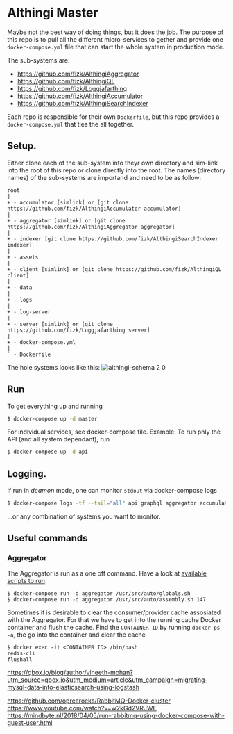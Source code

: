 # Althingi Master

Maybe not the best way of doing things, but it does the job.
The purpose of this repo is to pull all the different micro-services to gether and provide one `docker-compose.yml` file that can start the whole system in production mode.

The sub-systems are:
* https://github.com/fizk/AlthingiAggregator
* https://github.com/fizk/AlthingiQL
* https://github.com/fizk/Loggjafarthing
* https://github.com/fizk/AlthingiAccumulator
* https://github.com/fizk/AlthingiSearchIndexer

Each repo is responsible for their own `Dockerfile`, but this repo provides a `docker-compose.yml` that ties the all together.

## Setup.
Either clone each of the sub-system into theyr own directory and sim-link into the root of this repo or clone directly into the root. The names (directory names) of the sub-systems are importand and need to be as follow:

```
root
|
+ - accumulator [simlink] or [git clone https://github.com/fizk/AlthingiAccumulator accumulator]
|
+ - aggregator [simlink] or [git clone https://github.com/fizk/AlthingiAggregator aggregator]
|
+ - indexer [git clone https://github.com/fizk/AlthingiSearchIndexer indexer]
|
+ - assets
| 
+ - client [simlink] or [git clone https://github.com/fizk/AlthingiQL client]
|
+ - data
|
+ - logs
|
+ - log-server
|
+ - server [simlink] or [git clone https://github.com/fizk/Loggjafarthing server]
| 
+ - docker-compose.yml
| 
` - Dockerfile
```

The hole systems looks like this:
![althingi-schema 2 0](https://user-images.githubusercontent.com/386336/56483409-2c140300-650d-11e9-8f25-b5f65d2e0fd4.png)

## Run
To get everything up and running

```bash
$ docker-compose up -d master
```

For individual services, see docker-compose file. Example: To run pnly the API (and all system dependant), run 
```bash
$ docker-compose up -d api
```

## Logging.
If run in _deamon_ mode, one can monitor `stdout` via docker-compose logs
```bash
$ docker-compose logs -tf --tail="all" api graphql aggregator accumulator
```
...or any combination of systems you want to monitor.

## Useful commands

### Aggregator
The Aggregator is run as a one off command. Have a look at [available scripts to run](https://github.com/fizk/AlthingiAggregator/tree/master/auto).

```
$ docker-compose run -d aggregator /usr/src/auto/globals.sh
$ docker-compose run -d aggregator /usr/src/auto/assembly.sh 147
```

Sometimes it is desirable to clear the consumer/provider cache assosiated with the Aggregator. For that we have to get into the running cache Docker container and flush the cache. Find the `CONTAINER ID` by running `docker ps -a`, the go into the container and clear the cache

```
$ docker exec -it <CONTAINER ID> /bin/bash
redis-cli
flushall
```

https://qbox.io/blog/author/vineeth-mohan?utm_source=qbox.io&utm_medium=article&utm_campaign=migrating-mysql-data-into-elasticsearch-using-logstash


https://github.com/oprearocks/RabbitMQ-Docker-cluster
https://www.youtube.com/watch?v=w2kGd2VRJWE
https://mindbyte.nl/2018/04/05/run-rabbitmq-using-docker-compose-with-guest-user.html
